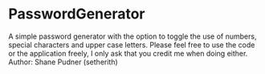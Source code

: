 # PasswordGenerator
A simple password generator with the option to toggle the use of numbers, special characters and upper case letters. 
Please feel free to use the code or the application freely, I only ask that you credit me when doing either.
Author: Shane Pudner (setherith)
